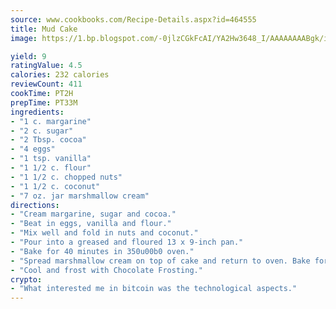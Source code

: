 ```yaml
---
source: www.cookbooks.com/Recipe-Details.aspx?id=464555
title: Mud Cake
image: https://1.bp.blogspot.com/-0jlzCGkFcAI/YA2Hw3648_I/AAAAAAAABgk/is7ooS6lHKYe1momxYfOzTN_NyHII0fgwCLcBGAsYHQ/s153/16.png

yield: 9
ratingValue: 4.5
calories: 232 calories
reviewCount: 411
cookTime: PT2H
prepTime: PT33M
ingredients:
- "1 c. margarine"
- "2 c. sugar"
- "2 Tbsp. cocoa"
- "4 eggs"
- "1 tsp. vanilla"
- "1 1/2 c. flour"
- "1 1/2 c. chopped nuts"
- "1 1/2 c. coconut"
- "7 oz. jar marshmallow cream"
directions:
- "Cream margarine, sugar and cocoa."
- "Beat in eggs, vanilla and flour."
- "Mix well and fold in nuts and coconut."
- "Pour into a greased and floured 13 x 9-inch pan."
- "Bake for 40 minutes in 350u00b0 oven."
- "Spread marshmallow cream on top of cake and return to oven. Bake for 5 minutes."
- "Cool and frost with Chocolate Frosting."
crypto:
- "What interested me in bitcoin was the technological aspects."
---
```


